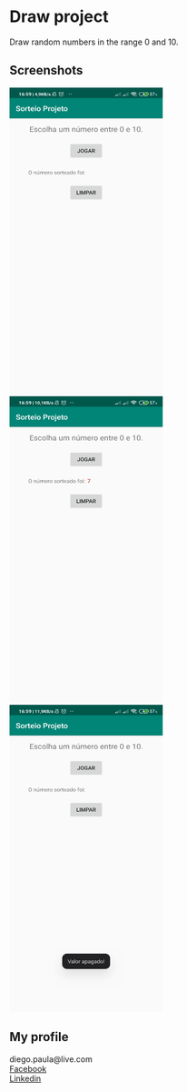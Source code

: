 # Draw project

<p>Draw random numbers in the range 0 and 10.</p>

<h2>Screenshots</h2>

<img src="https://github.com/diegobpaula/draw-project/blob/master/screenshots/screenshot-one.jpg?raw=true" width="270" height="540" style="max-width:100%;"> 
<img src="https://github.com/diegobpaula/draw-project/blob/master/screenshots/screenshot-two.jpg?raw=true" width="270" height="540" style="max-width:100%;"> 
<img src="https://github.com/diegobpaula/draw-project/blob/master/screenshots/screenshot-three.jpg?raw=true" width="270" height="540" style="max-width:100%;"> 
                                                                                                                                                          
<h2>My profile</h2>
diego.paula@live.com <br>
<a href="https://www.facebook.com/diegobpaula">Facebook</a><br>
<a href="https://www.linkedin.com/in/diegobpaula/">Linkedin</a>

